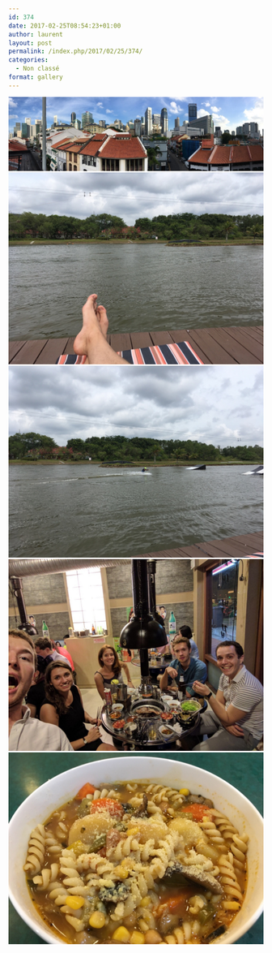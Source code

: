 ```yaml
---
id: 374
date: 2017-02-25T08:54:23+01:00
author: laurent
layout: post
permalink: /index.php/2017/02/25/374/
categories:
  - Non classé
format: gallery
---
```

<img src="/images/2017/02/tumblr_olxa2s9Z5z1uuvt0bo1_1280.jpg" />
<img src="/images/2017/02/tumblr_olxa2s9Z5z1uuvt0bo2_1280.jpg" />
<img src="/images/2017/02/tumblr_olxa2s9Z5z1uuvt0bo3_1280.jpg" />
<img src="/images/2017/02/tumblr_olxa2s9Z5z1uuvt0bo4_1280.jpg" />
<img src="/images/2017/02/tumblr_olxa2s9Z5z1uuvt0bo5_1280.jpg" />